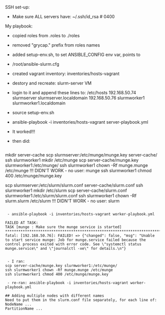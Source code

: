 SSH set-up:

 - Make sure ALL servers have:
  ~/.ssh/id_rsa # 0400 



My playbook:

 - copied roles from .roles to ./roles
 - removed "grycap." prefix from roles names

 - added setup-env.sh, to set ANSIBLE_CONFIG env var, points to
 - /root/ansible-slurm.cfg

 - created vagrant inventory: inventories/hosts-vagrant


 - destory and recreate: slurm-server VM
 - login to it and append these lines to: /etc/hosts
192.168.50.74 slurmserver slurmserver.localdomain
192.168.50.76 slurmworker1 slurmworker1.localdomain

 - source setup-env.sh
 - ansible-playbook -i inventories/hosts-vagrant server-playbook.yml

 - It worked!!!
 - then did:

```

```
mkdir server-cache
scp slurmserver:/etc/munge/munge.key server-cache/
ssh slurmworker1 mkdir /etc/munge
scp server-cache/munge.key slurmworker1:/etc/munge/
ssh slurmworker1 chown -Rf munge.munge /etc/munge !!! DIDN'T WORK - no user: munge
ssh slurmworker1 chmod 400 /etc/munge/munge.key

scp slurmserver:/etc/slurm/slurm.conf server-cache/slurm.conf
ssh slurmworker1 mkdir /etc/slurm
scp server-cache/slurm.conf slurmworker1:/etc/slurm/slurm.conf
ssh slurmworker1 chown -Rf slurm.slurm /etc/slurm !!! DIDN'T WORK - no user: slurm
```

 - ansible-playbook -i inventories/hosts-vagrant worker-playbook.yml

FAILED AT TASK: 
TASK [munge : Make sure the munge service is started] ************************************************************************************************************
fatal: [192.168.50.76]: FAILED! => {"changed": false, "msg": "Unable to start service munge: Job for munge.service failed because the control process exited with error code. See \"systemctl status munge.service\" and \"journalctl -xe\" for details.\n"}


 - I ran:
scp server-cache/munge.key slurmworker1:/etc/munge/
ssh slurmworker1 chown -Rf munge.munge /etc/munge
ssh slurmworker1 chmod 400 /etc/munge/munge.key

 - re-ran: ansible-playbook -i inventories/hosts-vagrant worker-playbook.yml

## Adding multiple nodes with different names
Need to put them in the slurm.conf file separately, for each line of:
NodeName ...
PartitionName ...
